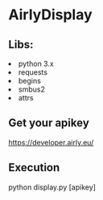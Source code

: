 # AirlyDisplay

## Libs:
<li> python 3.x
<li> requests
<li> begins
<li> smbus2
<li> attrs

## Get your apikey  
https://developer.airly.eu/

## Execution 
python display.py [apikey]
